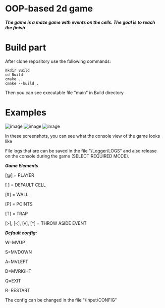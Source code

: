 # OOP-based 2d game
***The game is a maze game with events on the cells. 
The goal is to reach the finish***

# Build part
After clone repository use the following commands:
```
mkdir Build
cd Build
cmake ..
cmake --build .
```
Then you can see executable file "main" in Build directory

# Examples
![image](https://github.com/yaQvadrat/OOP/assets/91385956/2716858f-3918-43d1-9211-669a6564cb64)
![image](https://github.com/yaQvadrat/OOP/assets/91385956/59c40c8b-5914-4912-850c-f94658a4a5b8)
![image](https://github.com/yaQvadrat/OOP/assets/91385956/8f23ad52-d436-4152-9b89-898961368bdb)

In these screenshots, you can see what the console view of the game looks like

File logs that are can be saved in the file "/Logger/LOGS" and also release on the console during the game (SELECT REQUIRED MODE).


***Game Elements***

[@] = PLAYER

[ ] = DEFAULT CELL

[#] = WALL

[P] = POINTS

[T] = TRAP

[>], [<], [v], [^] = THROW ASIDE EVENT


***Default config:***

W=MVUP

S=MVDOWN

A=MVLEFT

D=MVRIGHT

Q=EXIT

R=RESTART

The config can be changed in the file "/Input/CONFIG"

